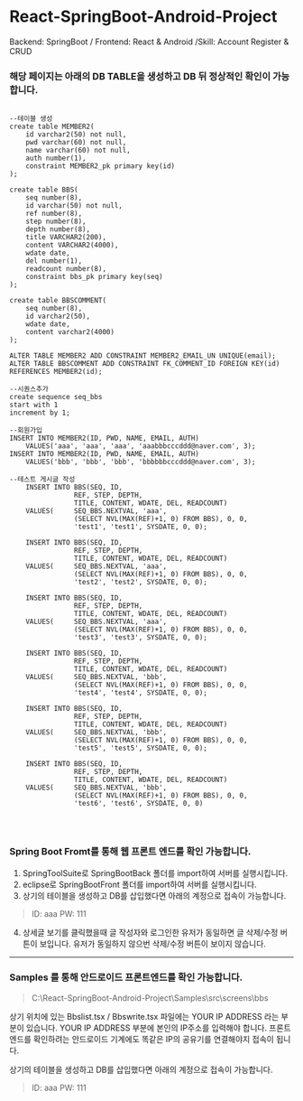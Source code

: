 # React-SpringBoot-Android-Project
Backend: SpringBoot / Frontend: React &amp; Android /Skill: Account Register &amp; CRUD

### 해당 페이지는 아래의 DB TABLE을 생성하고 DB 뒤 정상적인 확인이 가능합니다.

```

--테이블 생성
create table MEMBER2(
    id varchar2(50) not null,
    pwd varchar(60) not null,
    name varchar(60) not null,
    auth number(1),
    constraint MEMBER2_pk primary key(id)
);

create table BBS(
    seq number(8),
    id varchar(50) not null,
    ref number(8),
    step number(8),
    depth number(8),
    title VARCHAR2(200),
    content VARCHAR2(4000),
    wdate date,
    del number(1),
    readcount number(8),
    constraint bbs_pk primary key(seq)
);

create table BBSCOMMENT(
    seq number(8),
    id varchar2(50),
    wdate date,
    content varchar2(4000)
);

ALTER TABLE MEMBER2 ADD CONSTRAINT MEMBER2_EMAIL_UN UNIQUE(email);
ALTER TABLE BBSCOMMENT ADD CONSTRAINT FK_COMMENT_ID FOREIGN KEY(id) REFERENCES MEMBER2(id);

--시퀀스추가
create sequence seq_bbs
start with 1
increment by 1;

--회원가입
INSERT INTO MEMBER2(ID, PWD, NAME, EMAIL, AUTH)
	VALUES('aaa', 'aaa', 'aaa', 'aaabbbcccddd@naver.com', 3);
INSERT INTO MEMBER2(ID, PWD, NAME, EMAIL, AUTH)
	VALUES('bbb', 'bbb', 'bbb', 'bbbbbbcccddd@naver.com', 3);
    
--테스트 게시글 작성
	INSERT INTO BBS(SEQ, ID, 
				REF, STEP, DEPTH, 
				TITLE, CONTENT, WDATE, DEL, READCOUNT)
	VALUES(		SEQ_BBS.NEXTVAL, 'aaa', 
				(SELECT NVL(MAX(REF)+1, 0) FROM BBS), 0, 0,
				'test1', 'test1', SYSDATE, 0, 0);
                
    INSERT INTO BBS(SEQ, ID, 
				REF, STEP, DEPTH, 
				TITLE, CONTENT, WDATE, DEL, READCOUNT)
	VALUES(		SEQ_BBS.NEXTVAL, 'aaa', 
				(SELECT NVL(MAX(REF)+1, 0) FROM BBS), 0, 0,
				'test2', 'test2', SYSDATE, 0, 0);
                
    INSERT INTO BBS(SEQ, ID, 
				REF, STEP, DEPTH, 
				TITLE, CONTENT, WDATE, DEL, READCOUNT)
	VALUES(		SEQ_BBS.NEXTVAL, 'aaa', 
				(SELECT NVL(MAX(REF)+1, 0) FROM BBS), 0, 0,
				'test3', 'test3', SYSDATE, 0, 0);
                
    INSERT INTO BBS(SEQ, ID, 
				REF, STEP, DEPTH, 
				TITLE, CONTENT, WDATE, DEL, READCOUNT)
	VALUES(		SEQ_BBS.NEXTVAL, 'bbb', 
				(SELECT NVL(MAX(REF)+1, 0) FROM BBS), 0, 0,
				'test4', 'test4', SYSDATE, 0, 0);
                
    INSERT INTO BBS(SEQ, ID, 
				REF, STEP, DEPTH, 
				TITLE, CONTENT, WDATE, DEL, READCOUNT)
	VALUES(		SEQ_BBS.NEXTVAL, 'bbb', 
				(SELECT NVL(MAX(REF)+1, 0) FROM BBS), 0, 0,
				'test5', 'test5', SYSDATE, 0, 0);    
                
    INSERT INTO BBS(SEQ, ID, 
				REF, STEP, DEPTH, 
				TITLE, CONTENT, WDATE, DEL, READCOUNT)
	VALUES(		SEQ_BBS.NEXTVAL, 'bbb', 
				(SELECT NVL(MAX(REF)+1, 0) FROM BBS), 0, 0,
				'test6', 'test6', SYSDATE, 0, 0)                 
                
                
                        
```

### Spring Boot Fromt를 통해 웹 프론트 엔드를 확인 가능합니다.

1. SpringToolSuite로 SpringBootBack 폴더를 import하여 서버를 실행시킵니다.
2. eclipse로 SpringBootFront 폴더를 import하여 서버를 실행시킵니다.
3. 상기의 테이블을 생성하고 DB를 삽입했다면 아래의 계정으로 접속이 가능합니다.
>ID: aaa
>PW: 111

4. 상세글 보기를 클릭했을때 글 작성자와 로그인한 유저가 동일하면 
    글 삭제/수정 버튼이 보입니다. 유저가 동일하지 않으번 삭제/수정 버튼이 보이지 않습니다.
---

### Samples 를 통해 안드로이드 프론트엔드를 확인 가능합니다.

> C:\React-SpringBoot-Android-Project\Samples\src\screens\bbs 

상기 위치에 있는 Bbslist.tsx / Bbswrite.tsx 파일에는 YOUR IP ADDRESS 라는 부분이 있습니다.
YOUR IP ADDRESS 부분에 본인의 IP주소를 입력해야 합니다. 
프론트 엔드를 확인하려는 안드로이드 기계에도 똑같은 IP의 공유기를 연결해야지 접속이 됩니다.

상기의 테이블을 생성하고 DB를 삽입했다면 아래의 계정으로 접속이 가능합니다.
>ID: aaa
>PW: 111

